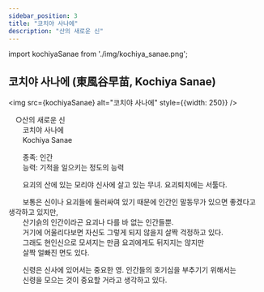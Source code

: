 ```yaml
---
sidebar_position: 3
title: "코치야 사나에"
description: "산의 새로운 신"
---
```


import kochiyaSanae from './img/kochiya_sanae.png';

## 코치야 사나에 (東風谷早苗, Kochiya Sanae)

<img src={kochiyaSanae} alt="코치야 사나에" style={{width: 250}} />

　○산의 새로운 신  
　　코치야 사나에  
　　Kochiya Sanae  

　　종족: 인간  
　　능력: 기적을 일으키는 정도의 능력  

　　요괴의 산에 있는 모리야 신사에 살고 있는 무녀. 요괴퇴치에는 서툴다.  

　　보통은 신이나 요괴들에 둘러싸여 있기 때문에 인간인 말동무가 있으면 좋겠다고 생각하고 있지만,  
　　산기슭의 인간이라곤 요괴나 다를 바 없는 인간들뿐.  
　　거기에 어울리다보면 자신도 그렇게 되지 않을지 살짝 걱정하고 있다.  
　　그래도 현인신으로 모셔지는 만큼 요괴에게도 뒤지지는 않지만  
　　살짝 얼빠진 면도 있다.  

　　신령은 신사에 있어서는 중요한 영. 인간들의 호기심을 부추기기 위해서는  
　　신령을 모으는 것이 중요할 거라고 생각하고 있다.
